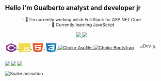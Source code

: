 ## Hello i'm Gualberto analyst and developer jr

<div align="center">
  - 🔭 I’m currently working witch Full Stack for ASP.NET Core
  <br>
  - 🌱 Currently learning JavaScript
</div>
<br>
<div align="center">
  <a href="https://github.com/MrChokox">
  <img height="180em" src="https://github-readme-stats.vercel.app/api?username=MrChokox&show_icons=true&theme=dark&include_all_commits=true&count_private=true"/>
  <img height="180em" src="https://github-readme-stats.vercel.app/api/top-langs/?username=MrChokox&layout=compact&langs_count=7&theme=dark"/>
</div>
<div style="display: inline_block"><br>
  <img align="center" href="https://docs.microsoft.com/pt-br/dotnet/csharp/" alt="Choko-Csharp" height="30" width="40" src="https://raw.githubusercontent.com/devicons/devicon/master/icons/csharp/csharp-original.svg">
  <img align="center" alt="Choko-Js" height="30" width="40" src="https://raw.githubusercontent.com/devicons/devicon/master/icons/javascript/javascript-plain.svg"> 
  <img align="center" alt="Choko-HTML" height="30" width="40" src="https://raw.githubusercontent.com/devicons/devicon/master/icons/html5/html5-original.svg">
  <img align="center" alt="Choko-CSS" height="30" width="40" src="https://raw.githubusercontent.com/devicons/devicon/master/icons/css3/css3-original.svg">
  <img align="center" alt="Choko-AspNet" height="30" width="40" src="https://cdn.jsdelivr.net/gh/devicons/devicon/icons/dotnetcore/dotnetcore-original.svg">  
  <img align="center" alt="Choko-BootsTrap" height="30" width="40" src="https://cdn.jsdelivr.net/gh/devicons/devicon/icons/bootstrap/bootstrap-original.svg">          
  <img align="right" alt="Dev-gif" height="150" style="border-radius:50px;" src="https://psiquiatriamg.com.br/wp-content/uploads/2022/03/developer.gif">
</div>
  
##
  
<div>  
  <a href="https://www.instagram.com/gualberto_junio/" target="_blank"><img src="https://img.shields.io/badge/-Instagram-%23E4405F?style=for-the-badge&logo=instagram&logoColor=white" target="_blank"></a>
  <a href="mailto:juniojms13@gmail.com"><img src="https://img.shields.io/badge/-Gmail-%23333?style=for-the-badge&logo=gmail&logoColor=white" target="_blank"></a>
  <a href="https://www.linkedin.com/in/gualberto-junio-developer/" target="_blank"><img src="https://img.shields.io/badge/-LinkedIn-%230077B5?style=for-the-badge&logo=linkedin&logoColor=white" target="_blank"></a> 
 
 ![Snake animation](https://github.com/MrChokox/MrChokox/blob/output/github-contribution-grid-snake.svg)
 
</div>
